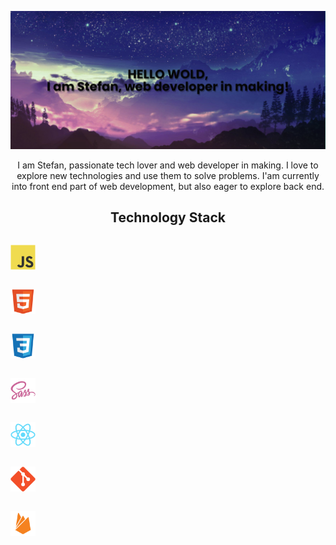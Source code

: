![Stefan Skoric Banner](/assets/img/profileBanner.png)
<div align="center">I am Stefan, passionate tech lover and web developer in making. I love to explore new technologies and use them to solve problems. I'am currently into front end part of web development, but also eager to explore back end.</div>

<div align="center"><h2>Technology Stack</h2></div>
<div style="display:flex;flex-direction:column">
<p align="left"><a href="https://www.javascript.com/" target="_blank"> <img src="https://github.com/devicons/devicon/blob/master/icons/javascript/javascript-original.svg" alt="js" width="40" height="40"/> </a>
<p align="left"><a href="https://www.w3schools.com/html/" target="_blank"> <img src="https://github.com/devicons/devicon/blob/master/icons/html5/html5-original.svg" alt="html" width="40" height="40"/> </a>
<p align="left"><a href="https://www.w3schools.com/css/" target="_blank"> <img src="https://github.com/devicons/devicon/blob/master/icons/css3/css3-original.svg" alt="css3" width="40" height="40"/> </a>
<p align="left"><a href="https://sass-lang.com/" target="_blank"> <img src="https://github.com/devicons/devicon/blob/master/icons/sass/sass-original.svg" alt="sass" width="40" height="40"/> </a>
<p align="left"><a href="https://reactjs.org/" target="_blank"> <img src="https://github.com/devicons/devicon/blob/master/icons/react/react-original.svg" alt="reactjs" width="40" height="40"/> </a>
<p align="left"><a href="https://git-scm.com/" target="_blank"> <img src="https://github.com/devicons/devicon/blob/master/icons/git/git-original.svg" alt="git" width="40" height="40"/> </a>
<p align="left"><a href="https://firebase.google.com/" target="_blank"> <img src="https://github.com/devicons/devicon/blob/master/icons/firebase/firebase-plain.svg" alt="firebase" width="40" height="40"/> </a>
</div>
